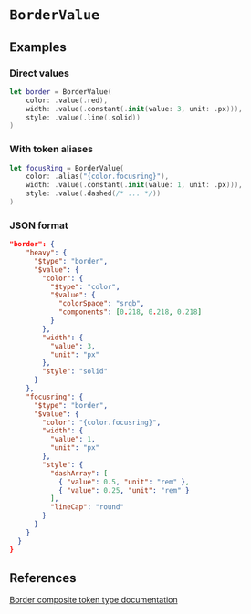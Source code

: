 # ``BorderValue``

## Examples

### Direct values

```swift
let border = BorderValue(
    color: .value(.red),
    width: .value(.constant(.init(value: 3, unit: .px))),
    style: .value(.line(.solid))
)
```

### With token aliases

```swift
let focusRing = BorderValue(
    color: .alias("{color.focusring}"),
    width: .value(.constant(.init(value: 1, unit: .px))),
    style: .value(.dashed(/* ... */))
)
```

### JSON format

```json
"border": {
    "heavy": {
      "$type": "border",
      "$value": {
        "color": {
          "$type": "color",
          "$value": {
            "colorSpace": "srgb",
            "components": [0.218, 0.218, 0.218]
          }
        },
        "width": {
          "value": 3,
          "unit": "px"
        },
        "style": "solid"
      }
    },
    "focusring": {
      "$type": "border",
      "$value": {
        "color": "{color.focusring}",
        "width": {
          "value": 1,
          "unit": "px"
        },
        "style": {
          "dashArray": [
            { "value": 0.5, "unit": "rem" },
            { "value": 0.25, "unit": "rem" }
          ],
          "lineCap": "round"
        }
      }
    }
  }
}
```

## References

[Border composite token type documentation](https://www.designtokens.org/tr/third-editors-draft/format/#border)

